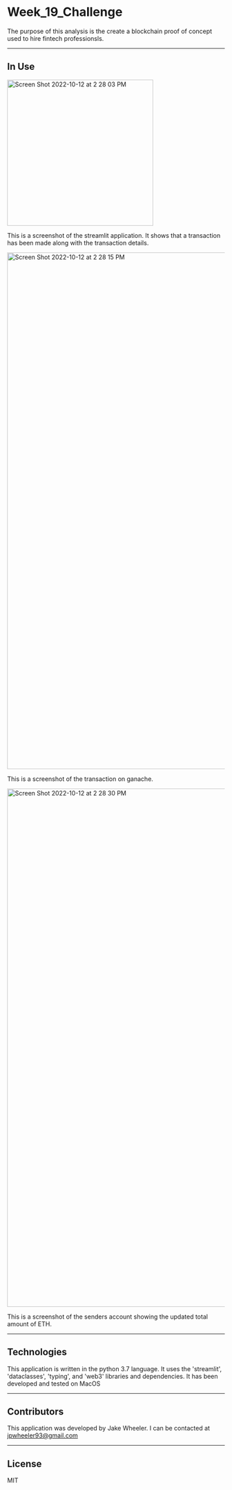 # Week_19_Challenge
The purpose of this analysis is the create a blockchain proof of concept used to hire fintech professionsls. 


---

## In Use

<img width="338" alt="Screen Shot 2022-10-12 at 2 28 03 PM" src="https://user-images.githubusercontent.com/106558893/195435079-ce0ed474-9232-4ef9-9372-f080c7f925b1.png">

This is a screenshot of the streamlit application. It shows that a transaction has been made along with the transaction details.

<img width="1196" alt="Screen Shot 2022-10-12 at 2 28 15 PM" src="https://user-images.githubusercontent.com/106558893/195435205-2fcdffd4-fe0e-427f-a0fd-bd02caf0cb6a.png">

This is a screenshot of the transaction on ganache.

<img width="1200" alt="Screen Shot 2022-10-12 at 2 28 30 PM" src="https://user-images.githubusercontent.com/106558893/195435336-fb8b5a88-45fe-433a-a833-b1af9aab431f.png">

This is a screenshot of the senders account showing the updated total amount of ETH. 

---
## Technologies

This application is written in the python 3.7 language. It uses the 'streamlit', 'dataclasses', 'typing', and 'web3' libraries and dependencies. It has been developed and tested on MacOS


---

## Contributors

This application was developed by Jake Wheeler. I can be contacted at jpwheeler93@gmail.com


---

## License

MIT
